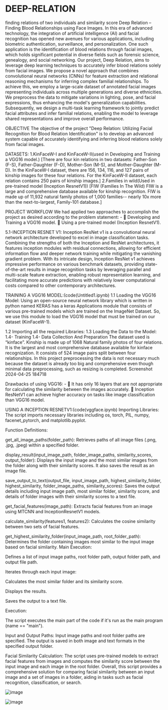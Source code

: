 # DEEP-RELATION
finding relations of two individuals and similarity score
 Deep Relation – Finding Blood Relationships using Face Images. In this era of advanced technology, the integration of artificial intelligence (AI) and facial recognition has opened new avenues for various applications, including biometric authentication, surveillance, and personalization. One such application is the identification of blood relations through facial images, which holds significant potential in diverse fields such as forensic science, genealogy, and social networking. Our project, Deep Relation, aims to leverage deep learning techniques to accurately infer blood relations solely from facial images. We propose a novel approach that combines convolutional neural networks (CNNs) for feature extraction and relational reasoning mechanisms for inferring complex familial relationships. To achieve this, we employ a large-scale dataset of annotated facial images representing individuals across multiple generations and diverse ethnicities. We preprocess the data to mitigate variations in lighting, pose, and facial expressions, thus enhancing the model's generalization capabilities. Subsequently, we design a multi-task learning framework to jointly predict facial attributes and infer familial relations, enabling the model to leverage shared representations and improve overall performance.

OBJECTIVE The objective of the project "Deep Relation: Utilizing Facial Recognition for Blood Relation Identification" is to develop an advanced system capable of accurately identifying and inferring blood relations solely from facial images.

DATASETS: 1.KinFaceW-I and KinFaceW-II(used in Developing and Training a VGG16 model.) [There are four kin relations in two datasets: Father-Son (F-S), Father-Daughter (F-D), Mother-Son (M-S), and Mother-Daughter (M-D). In the KinFaceW-I dataset, there are 156, 134, 116, and 127 pairs of kinship images for these four relations. For the KinFaceW-II dataset, each relation contains 250 pairs of kinship images.] 2.Families in wild(Used in pre-trained model (Inception ResnetV1)) [FIW (Families In The Wild) FIW is a large and comprehensive database available for kinship recognition. FIW is made up of 11,932 natural family photos of 1,000 families-- nearly 10x more than the next-to-largest, Family-101 database.]

PROJECT WORKFLOW We had applied two approaches to accomplish the project as desired according to the problem statement: -  Developing and Training a VGG16 model.  Using a pre-trained model (Inception ResnetV1).


5.1-INCEPTION RESNET V1: Inception ResNet v1 is a convolutional neural network architecture developed to excel in image classification tasks. Combining the strengths of both the Inception and ResNet architectures, it features inception modules with residual connections, allowing for efficient information flow and deeper network training while mitigating the vanishing gradient problem. With its intricate design, Inception ResNet v1 achieves impressive performance on various benchmark datasets, providing state-of-the-art results in image recognition tasks by leveraging parallel and multi-scale feature extraction, enabling robust representation learning, and facilitating more accurate predictions with relatively lower computational costs compared to other contemporary architectures.

TRAINING A VGG16 MODEL:(code(Untitled1.ipynb) 1.1 Loading the VGG16 Model: Using an open-source neural network library which is written in python named KERAS has a keras Applications module that consists of various pre-trained models which are trained on the ImageNet Dataset. So, we use this module to load the VGG16 model that must be trained on our dataset (KinFaceW-1).

1.2 Importing all the required Libraries: 1.3 Loading the Data to the Model: 1.4- Training 1.4- Data Collection And Preparation The dataset used is “kinface”. Kinship is made up of 1068 Natural family photos of four relations. It is the largest and most comprehensive database available for kinface recognization. It consists of 524 image pairs split between four relationships. In this project preprocessing the data is not necessary much because the dataset is already too big and comprehensive even though minimal data preprocessing, such as resizing is completed. Screenshot 2024-04-25 184718

Drawbacks of using VGG16: -  It has only 16 layers that are not appropriate for calculating the similarity between the images accurately.  Inception ResNetV1 can achieve higher accuracy on tasks like image classification than VGG16 model.

USING A INCEPTION RESNETV1:(code(vggface.ipynb) Importing Libraries: The script imports necessary libraries including os, torch, PIL, numpy, facenet_pytorch, and matplotlib.pyplot.

Function Definitions:

get_all_image_paths(folder_path): Retrieves paths of all image files (.png, .jpg, .jpeg) within a specified folder.

display_result(input_image_path, folder_image_paths, similarity_scores, output_folder): Displays the input image and the most similar images from the folder along with their similarity scores. It also saves the result as an image file.

save_output_to_text(output_file, input_image_path, highest_similarity_folder, highest_similarity, folder_image_paths, similarity_scores): Saves the output details including input image path, most similar folder, similarity score, and details of folder images with their similarity scores to a text file.

get_facial_features(image_path): Extracts facial features from an image using MTCNN and InceptionResnetV1 models.

calculate_similarity(features1, features2): Calculates the cosine similarity between two sets of facial features.

get_highest_similarity_folder(input_image_path, root_folder_path): Determines the folder containing images most similar to the input image based on facial similarity. Main Execution:

Defines a list of input image paths, root folder path, output folder path, and output file path.

Iterates through each input image:

Calculates the most similar folder and its similarity score.

Displays the results.

Saves the output to a text file.

Execution:

The script executes the main part of the code if it's run as the main program (name == "main").

Input and Output Paths: Input image paths and root folder paths are specified. The output is saved in both image and text formats in the specified output folder.

Facial Similarity Calculation: The script uses pre-trained models to extract facial features from images and computes the similarity score between the input image and each image in the root folder. Overall, this script provides a comprehensive solution for comparing facial similarity between an input image and a set of images in a folder, aiding in tasks such as facial recognition, classification, or search.

![image](https://github.com/shreyaadepu13/DEEP-RELATION/assets/168128092/557c848a-e376-46f6-a66b-18186e88aaee)


![image](https://github.com/shreyaadepu13/DEEP-RELATION/assets/168128092/5d73af92-74fd-4bbd-893c-ccbdb6cc8b8d)
